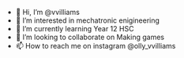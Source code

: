 - 👋 Hi, I’m @vvilliams
- 👀 I’m interested in mechatronic enigineering
- 🌱 I’m currently learning Year 12 HSC
- 💞️ I’m looking to collaborate on Making games
- 📫 How to reach me on instagram @olly_vvilliams


